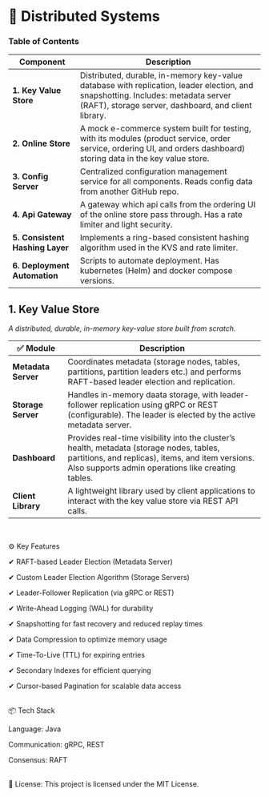 # 📖 Distributed Systems
### Table of Contents


| Component                             | Description                                                                                                                                                                   |
| ---------------------------------- | ----------------------------------------------------------------------------------------------------------------------------------------------------------------------------- |
| **1. Key Value Store** | Distributed, durable, in-memory key-value database with replication, leader election, and snapshotting. Includes: metadata server (RAFT), storage server, dashboard, and client library. |
| **2. Online Store**                | A mock e-commerce system built for testing, with its modules (product service, order service, ordering UI, and orders dashboard) storing data in the key value store.                        |
| **3. Config Server**        | Centralized configuration management service for all components. Reads config data from another GitHub repo.                               |
| **4. Api Gateway**        | A gateway which api calls from the ordering UI of the online store pass through. Has a rate limiter and light security.                                           |
| **5. Consistent Hashing Layer**    | Implements a ring-based consistent hashing algorithm used in the KVS and rate limiter.                                                                 |
| **6. Deployment Automation**       | Scripts to automate deployment. Has kubernetes (Helm) and docker compose versions.                                                 |



## **1. Key Value Store**
*A distributed, durable, in-memory key-value store built from scratch.*


| ✅ Module            | Description                                                                                                                                                                             |
| ------------------- | --------------------------------------------------------------------------------------------------------------------------------------------------------------------------------------- |
| **Metadata Server** | Coordinates metadata (storage nodes, tables, partitions, partition leaders etc.) and performs RAFT-based leader election and replication.                                                                                                           |
| **Storage Server**  | Handles in-memory daata storage, with leader-follower replication using gRPC or REST (configurable). The leader is elected by the active metadata server.                                                                                |
| **Dashboard**       | Provides real-time visibility into the cluster’s health, metadata (storage nodes, tables, partitions, and replicas), items, and item versions. Also supports admin operations like creating tables. |
| **Client Library**  | A lightweight library used by client applications to interact with the key value store via REST API calls.                                                                                                                        |

<br/>

⚙️ Key Features

✔ RAFT-based Leader Election (Metadata Server)

✔ Custom Leader Election Algorithm (Storage Servers)

✔ Leader-Follower Replication (via gRPC or REST)

✔ Write-Ahead Logging (WAL) for durability

✔ Snapshotting for fast recovery and reduced replay times

✔ Data Compression to optimize memory usage

✔ Time-To-Live (TTL) for expiring entries

✔ Secondary Indexes for efficient querying

✔ Cursor-based Pagination for scalable data access


<br>
📦 Tech Stack

Language:    Java

Communication: gRPC, REST

Consensus: RAFT


<br/>
📄 License: This project is licensed under the MIT License.
